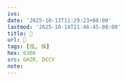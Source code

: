 ```yaml
---
ivs:
date: '2025-10-13T11:29:23+08:00'
lastmod: '2025-10-14T21:46:45-08:00'
title: 󰡓
url: 󰡓
tags: [捦, 擒]
hex: 6366
src: GHZR, DCCV
note:
---
```

